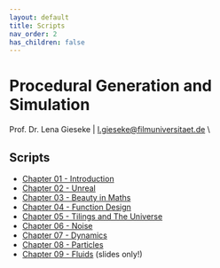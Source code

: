 ```yaml
---
layout: default
title: Scripts
nav_order: 2
has_children: false
---
```


# Procedural Generation and Simulation
  
Prof. Dr. Lena Gieseke \| l.gieseke@filmuniversitaet.de \  
  

## Scripts

* [Chapter 01 - Introduction](pgs_01_intro_script.md)
* [Chapter 02 - Unreal](pgs_02_unreal_script.md)
* [Chapter 03 - Beauty in Maths](pgs_03_mathsbeauty_script.html)
* [Chapter 04 - Function Design](pgs_04_functions_script.md)
* [Chapter 05 - Tilings and The Universe](pgs_05_tilings_script.md)
* [Chapter 06 - Noise](pgs_06_noise_script.md)
* [Chapter 07 - Dynamics](pgs_07_dynamics_script.md)
* [Chapter 08 - Particles](pgs_08_particles_script.md)
* [Chapter 09 - Fluids](../03_slides/pgs_10_slides.html) (slides only!) 

<!-- 


-->
